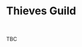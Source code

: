 <head>
  <link rel="stylesheet" href="../../Library/CSS/ContainerStyling.css" />
  <link rel="stylesheet" href="../../Library/CSS/FontStyling.css" />
  <link rel="stylesheet" href="../../Library/CSS/ObjectStyling.css" />
</head>
<body>
  <h1>Thieves Guild</h1>
  <div class="divider"></div>
  <br />
  <p>TBC</p>
  <br />
</body>
